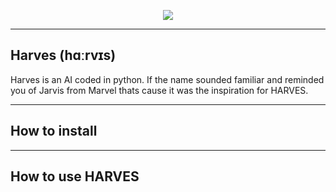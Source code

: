 <p align="center"><img src="/Images/harves"></p>                                                           


---

## Harves (hɑːrvɪs) 
Harves is an AI coded in python. If the name sounded familiar and reminded you of Jarvis from Marvel thats cause it was the inspiration for HARVES. 




---

## How to install



---

## How to use HARVES




